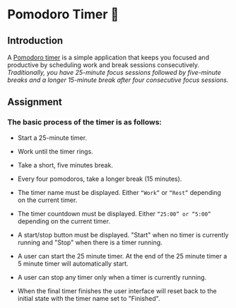 # Pomodoro Timer 🍅

## Introduction

A [Pomodoro timer](https://pomodoro-tracker.com/) is a simple application that keeps you focused and productive by scheduling work and break sessions consecutively. _Traditionally, you have 25-minute focus sessions followed by five-minute breaks and a longer 15-minute break after four consecutive focus sessions._

## Assignment

### The basic process of the timer is as follows:

- Start a 25-minute timer.
- Work until the timer rings.
- Take a short, five minutes break.
- Every four pomodoros, take a longer break (15 minutes).

- The timer name must be displayed. Either `“Work”` or `“Rest”` depending on the current timer.
- The timer countdown must be displayed. Either `“25:00” or “5:00”` depending on the current timer.
- A start/stop button must be displayed. "Start" when no timer is currently running and "Stop" when there is a timer running.
- A user can start the 25 minute timer. At the end of the 25 minute timer a 5 minute timer will automatically start.
- A user can stop any timer only when a timer is currently running.
- When the final timer finishes the user interface will reset back to the initial state with the timer name set to "Finished".
